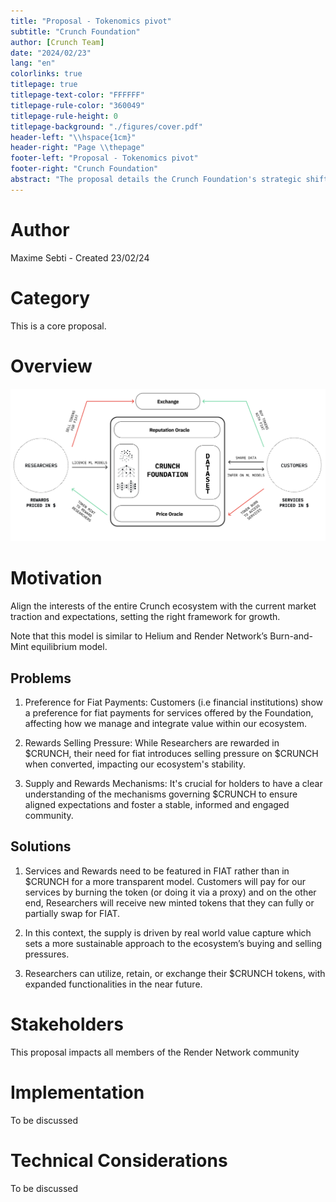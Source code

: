 ```yaml
---
title: "Proposal - Tokenomics pivot"
subtitle: "Crunch Foundation"
author: [Crunch Team]
date: "2024/02/23"
lang: "en"
colorlinks: true
titlepage: true
titlepage-text-color: "FFFFFF"
titlepage-rule-color: "360049"
titlepage-rule-height: 0
titlepage-background: "./figures/cover.pdf"
header-left: "\\hspace{1cm}"
header-right: "Page \\thepage"
footer-left: "Proposal - Tokenomics pivot"
footer-right: "Crunch Foundation"
abstract: "The proposal details the Crunch Foundation's strategic shift towards an innovative tokenomics framework, using the Burn and Mint Equilibrium model to create a proportional and sustainable revenue sharing mechanism and foster new AI markets across our community."
---
```


# Author
Maxime Sebti - Created 23/02/24

# Category

This is a core proposal.

# Overview
![](./overview.png)

# Motivation

Align the interests of the entire Crunch ecosystem with the current market traction and expectations, setting the right framework for growth.

Note that this model is similar to Helium and Render Network’s Burn-and-Mint equilibrium model.

## Problems

1. Preference for Fiat Payments: Customers (i.e financial institutions) show a preference for fiat payments for services offered by the Foundation, affecting how we manage and integrate value within our ecosystem.

2. Rewards Selling Pressure: While Researchers are rewarded in $CRUNCH, their need for fiat introduces selling pressure on $CRUNCH when converted, impacting our ecosystem's stability.

3. Supply and Rewards Mechanisms: It's crucial for holders to have a clear understanding of the mechanisms governing $CRUNCH to ensure aligned expectations and foster a stable, informed and engaged community.

## Solutions

1. Services and Rewards need to be featured in FIAT rather than in $CRUNCH for a more transparent model. Customers will pay for our services by burning the token (or doing it via a proxy) and on the other end, Researchers will receive new minted tokens that they can fully or partially swap for FIAT.

2. In this context, the supply is driven by real world value capture which sets a more sustainable approach to the ecosystem’s buying and selling pressures.

3. Researchers can utilize, retain, or exchange their $CRUNCH tokens, with expanded functionalities in the near future.

# Stakeholders

This proposal impacts all members of the Render Network community

# Implementation

To be discussed

# Technical Considerations

To be discussed